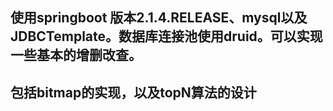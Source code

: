## 使用springboot 版本2.1.4.RELEASE、mysql以及JDBCTemplate。数据库连接池使用druid。可以实现一些基本的增删改查。
## 包括bitmap的实现，以及topN算法的设计